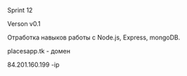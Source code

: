 Sprint 12

Verson v0.1

Отработка навыков работы с Node.js, Express, mongoDB.

placesapp.tk - домен

84.201.160.199 -ip
